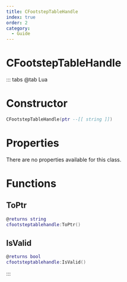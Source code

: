 ```yaml
---
title: CFootstepTableHandle
index: true
order: 2
category:
  - Guide
---
```


# CFootstepTableHandle

::: tabs
@tab Lua
# Constructor
```lua
CFootstepTableHandle(ptr --[[ string ]])
```
# Properties
There are no properties available for this class.
# Functions
## ToPtr
```lua
@returns string
cfootsteptablehandle:ToPtr()
```
## IsValid
```lua
@returns bool
cfootsteptablehandle:IsValid()
```

:::